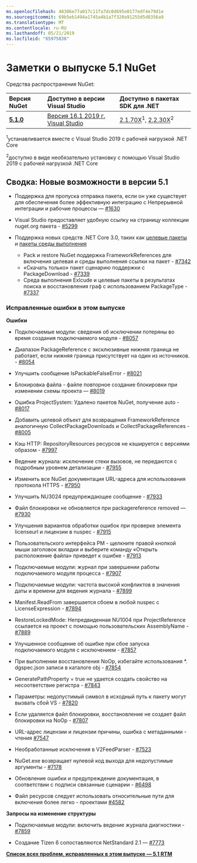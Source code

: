 ```yaml
---
ms.openlocfilehash: 48306e77a017c11fa7dc0d695e0177edf4e79d1e
ms.sourcegitcommit: 69b5eb1494a1745a4b1a7f320a91255d5d8356a9
ms.translationtype: MT
ms.contentlocale: ru-RU
ms.lasthandoff: 05/21/2019
ms.locfileid: "65975838"
---
```

# <a name="nuget-51-release-notes"></a>Заметки о выпуске 5.1 NuGet

Средства распространения NuGet:

| Версия NuGet | Доступно в версии Visual Studio| Доступно в пакетах SDK для .NET|
|:---|:---|:---|
| [**5.1.0**](https://nuget.org/downloads) | [Версия 16.1 2019 г. Visual Studio](https://visualstudio.microsoft.com/downloads/) | [2.1.70X](https://dotnet.microsoft.com/download/dotnet-core/2.1)<sup>1</sup>, [2.2.30X](https://dotnet.microsoft.com/download/dotnet-core/2.2)<sup>2</sup> |

<sup>1</sup>устанавливается вместе с Visual Studio 2019 с рабочей нагрузкой .NET Core 

<sup>2</sup>доступно в виде необязательно установку с помощью Visual Studio 2019 с рабочей нагрузкой .NET Core

## <a name="summary-whats-new-in-51"></a>Сводка: Новые возможности в версии 5.1

* Поддержка для пропуска отправка пакета, если он уже существует для обеспечения более эффективную интеграцию с Непрерывной интеграции и рабочие процессы — [#1630](https://github.com/NuGet/Home/issues/1630#issuecomment-483461100)

* Visual Studio предоставляет удобную ссылку на страницу коллекции nuget.org пакета - [#5299](https://github.com/NuGet/Home/issues/5299#issuecomment-494458510)

* Поддержка новых средств .NET Core 3.0, таких как [целевые пакеты](https://github.com/dotnet/cli/issues/10006) и [пакеты среды выполнения](https://github.com/dotnet/cli/issues/10007)
  * Pack и restore NuGet поддержка FrameworkReferences для включения целевая и среды выполнения ссылки на пакет - [#7342](https://github.com/NuGet/Home/issues/7342)
  * «Скачать только» пакет сценарию поддержки с PackageDownload - [#7339](https://github.com/NuGet/Home/issues/7339)
  * Среда выполнения Exlcude и целевые пакеты в результатах поиска и восстановления граф с использованием PackageType - [#7337](https://github.com/NuGet/Home/issues/7337)

### <a name="issues-fixed-in-this-release"></a>Исправленные ошибки в этом выпуске

**Ошибки**

* Подключаемые модули: сведения об исключении потеряны во время создания подключаемого модуля - [#8057](https://github.com/NuGet/Home/issues/8057)

* Диапазон PackageReference с эксклюзивные нижняя граница не работает, если нижняя граница присутствует на один из источников. - [#8054](https://github.com/NuGet/Home/issues/8054)

* Улучшить сообщение IsPackableFalseError - [#8021](https://github.com/NuGet/Home/issues/8021)

* Блокировка файла - файле повторное создание блокировки при изменении схемы проекта — [#8019](https://github.com/NuGet/Home/issues/8019)

* Ошибка ProjectSystem: Удалено пакетов NuGet, получение auto - [#8017](https://github.com/NuGet/Home/issues/8017)

* Добавить целевой объект для возвращения FrameworkReference аналогичную CollectPackageDownloads и CollectPackageReferences - [#8005](https://github.com/NuGet/Home/issues/8005)

* Кэш HTTP:  RepositoryResources ресурсов не кэшируется с версиями образом - [#7997](https://github.com/NuGet/Home/issues/7997)

* Ведение журнала: исключение стеки вызовов, не передаются с подробным уровнем детализации - [#7955](https://github.com/NuGet/Home/issues/7955)

* Изменить все NuGet документация URL-адреса для использования протокола HTTPS - [#7950](https://github.com/NuGet/Home/issues/7950)

* Улучшить NU3024 предупреждающее сообщение - [#7933](https://github.com/NuGet/Home/issues/7933)

* Файл блокировки не обновляется при packagereference removed — [#7930](https://github.com/NuGet/Home/issues/7930)

* Улучшения вариантов обработки ошибок при проверке элемента licenseurl и лицензии в nuspec - [#7915](https://github.com/NuGet/Home/issues/7915)

* Пользовательского интерфейса PM - щелкните правой кнопкой мыши заголовок вкладки и выберите команду «Открыть расположение файла» приведет к ошибке - [#7913](https://github.com/NuGet/Home/issues/7913)

* Подключаемые модули: журнал при завершении работы подключаемого модуля процесса - [#7907](https://github.com/NuGet/Home/issues/7907)

* Подключаемые модули: частота высокой конфликтов в значения даты и времени для ведения журнала - [#7899](https://github.com/NuGet/Home/issues/7899)

* Manifest.ReadFrom завершается сбоем в любой nuspec с LicenseExpression - [#7894](https://github.com/NuGet/Home/issues/7894)

* RestoreLockedMode: Непредвиденная NU1004 при ProjectReference ссылается на проект с помощью пользовательских AssemblyName - [#7889](https://github.com/NuGet/Home/issues/7889)

* Улучшенное сообщение об ошибке при сбое запуска подключаемого модуля с исключением - [#7857](https://github.com/NuGet/Home/issues/7857)

* При выполнении восстановления NoOp, избегайте использования *. dgspec.json записи в каталоге obj - [#7854](https://github.com/NuGet/Home/issues/7854)

* GeneratePathProperty = true не удается создать свойство на несоответствие регистра - [#7843](https://github.com/NuGet/Home/issues/7843)

* Параметры: недопустимый символ в исходный путь к пакету могут вызвать сбой VS - [#7820](https://github.com/NuGet/Home/issues/7820)

* Если удаляется файл блокировки, восстановление не создает файл блокировки на NoOp - [#7807](https://github.com/NuGet/Home/issues/7807)

* URL-адрес лицензии и лицензии причины, ошибка с метаданными - чтения [#7547](https://github.com/NuGet/Home/issues/7547)

* Необработанные исключения в V2FeedParser - [#7523](https://github.com/NuGet/Home/issues/7523)

* NuGet.exe возвращает нулевой код выхода для недопустимые аргументы - [#7178](https://github.com/NuGet/Home/issues/7178)

* Обновление ошибки и предупреждение документация, в соответствии с подписи связанные сценарии - [#6498](https://github.com/NuGet/Home/issues/6498)

* Файл ресурсов следует использовать относительные пути для включения более легко - проектами [#4582](https://github.com/NuGet/Home/issues/4582)

**Запросы на изменение структуры**

* Подключаемые модули: включить ведение журнала диагностики - [#7859](https://github.com/NuGet/Home/issues/7859)

* Создание Tizen 6 сопоставляются NetStandard 2.1 — [#7773](https://github.com/NuGet/Home/issues/7773)

**[Список всех проблем, исправленных в этом выпуске — 5.1 RTM](https://github.com/nuget/home/issues?q=is%3Aissue+is%3Aclosed+milestone%3A%225.1")**
